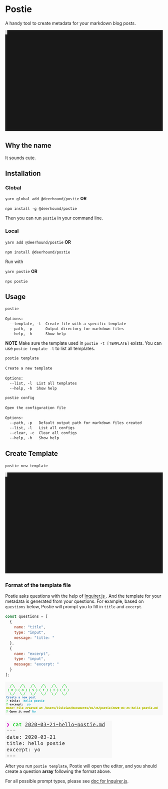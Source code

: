 # Postie

A handy tool to create metadata for your markdown blog posts.

![Demo](https://github.com/Deerhound579/postie/blob/master/doc/demo.svg)

## Why the name

It sounds cute.

## Installation

### Global

`yarn global add @deerhound/postie` **OR**

`npm install -g @deerhound/postie`

Then you can run `postie` in your command line.

### Local

`yarn add @deerhound/postie` **OR**

`npm install @deerhound/postie`

Run with

`yarn postie` **OR**

`npx postie`

## Usage

```
postie

Options:
  --template, -t  Create file with a specific template
  --path, -p      Output directory for markdown files
  --help, -h      Show help
```

**NOTE** Make sure the template used in `postie -t [TEMPLATE]` exists. You can use `postie template -l` to list all templates.

```
postie template

Create a new template

Options:
  --list, -l  List all templates
  --help, -h  Show help
```

```
postie config

Open the configuration file

Options:
  --path, -p   Default output path for markdown files created
  --list, -l   List all configs
  --clear, -c  Clear all configs
  --help, -h   Show help
```

## Create Template

`postie new template`

![create-templae](https://github.com/Deerhound579/postie/blob/master/doc/newtemplate.svg)

### Format of the template file

Postie asks questions with the help of [ Inquirer.js ](https://github.com/sboudrias/inquirer.js/). And the template for your metadata is generated from your questions. For example, based on `questions` below, Postie will prompt you to fill in `title` and `excerpt`.

```javascript
const questions = [
  {
    name: "title",
    type: "input",
    message: "title: "
  },
  {
    name: "excerpt",
    type: "input",
    message: "excerpt: "
  }
];
```

![example](https://github.com/Deerhound579/postie/blob/master/doc/example.png)

![output](https://github.com/Deerhound579/postie/blob/master/doc/example-output.png)

After you run `postie template`, Postie will open the editor, and you should create a question **array** following the format above.

For all possible prompt types, please see [doc for Inquirer.js](https://github.com/SBoudrias/Inquirer.js/#prompt-types).
